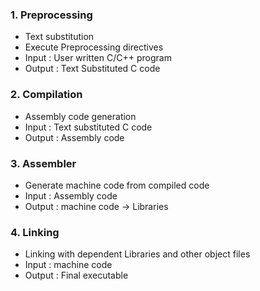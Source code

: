 ### 1. Preprocessing 
- Text substitution  
- Execute Preprocessing directives  
- Input : User written C/C++ program  
- Output : Text Substituted C code  

### 2. Compilation 
- Assembly code generation  
- Input : Text substituted C code  
- Output : Assembly code  

### 3. Assembler
- Generate machine code from compiled code
- Input : Assembly code
- Output : machine code   -> Libraries

### 4. Linking
- Linking with dependent Libraries and other object files  
- Input : machine code  
- Output : Final executable  
